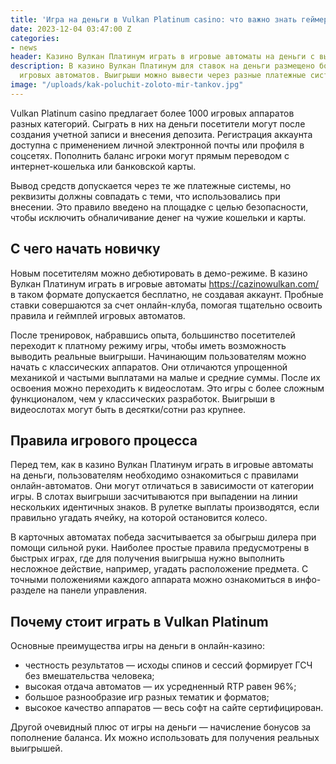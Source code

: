 ```yaml
---
title: 'Игра на деньги в Vulkan Platinum casino: что важно знать геймерам'
date: 2023-12-04 03:47:00 Z
categories:
- news
header: Казино Вулкан Платинум играть в игровые автоматы на деньги с выводом выигрышей
description: В казино Вулкан Платинум для ставок на деньги размещено более 1000 сертифицированных
  игровых автоматов. Выигрыши можно вывести через разные платежные системы.
image: "/uploads/kak-poluchit-zoloto-mir-tankov.jpg"
---
```


<p>Vulkan Platinum casino предлагает более 1000 игровых аппаратов разных категорий. Сыграть в них на деньги посетители могут после создания учетной записи и внесения депозита. Регистрация аккаунта доступна с применением личной электронной почты или профиля в соцсетях. Пополнить баланс игроки могут прямым переводом с интернет-кошелька или банковской карты.</p>

<p>Вывод средств допускается через те же платежные системы, но реквизиты должны совпадать с теми, что использовались при внесении. Это правило введено на площадке с целью безопасности, чтобы исключить обналичивание денег на чужие кошельки и карты.</p>

<h2>С чего начать новичку</h2>

<p>Новым посетителям можно дебютировать в демо-режиме. В казино Вулкан Платинум играть в игровые автоматы <a href="https://cazinowulkan.com/">https://cazinowulkan.com/</a> в таком формате допускается бесплатно, не создавая аккаунт. Пробные ставки совершаются за счет онлайн-клуба, помогая тщательно освоить правила и геймплей игровых автоматов.</p>

<p>После тренировок, набравшись опыта, большинство посетителей переходит к платному режиму игры, чтобы иметь возможность выводить реальные выигрыши. Начинающим пользователям можно начать с классических аппаратов. Они отличаются упрощенной механикой и частыми выплатами на малые и средние суммы. После их освоения можно переходить к видеослотам. Это игры с более сложным функционалом, чем у классических разработок. Выигрыши в видеослотах могут быть в десятки/сотни раз крупнее.</p>

<h2>Правила игрового процесса</h2>

<p>Перед тем, как в казино Вулкан Платинум играть в игровые автоматы на деньги, пользователям необходимо ознакомиться с правилами онлайн-автоматов. Они могут отличаться в зависимости от категории игры. В слотах выигрыши засчитываются при выпадении на линии нескольких идентичных знаков. В рулетке выплаты производятся, если правильно угадать ячейку, на которой остановится колесо.</p>

<p>В карточных автоматах победа засчитывается за обыгрыш дилера при помощи сильной руки. Наиболее простые правила предусмотрены в быстрых играх, где для получения выигрыша нужно выполнить несложное действие, например, угадать расположение предмета. С точными положениями каждого аппарата можно ознакомиться в инфо-разделе на панели управления.</p>

<h2>Почему стоит играть в Vulkan Platinum</h2>

<p>Основные преимущества игры на деньги в онлайн-казино:</p>

<ul>
    <li>честность результатов — исходы спинов и сессий формирует ГСЧ без вмешательства человека;</li>
    <li>высокая отдача автоматов — их усредненный RTP равен 96%;</li>
    <li>большое разнообразие игр разных тематик и форматов;</li>
    <li>высокое качество аппаратов — весь софт на сайте сертифицирован.</li>
</ul>

<p>Другой очевидный плюс от игры на деньги — начисление бонусов за пополнение баланса. Их можно использовать для получения реальных выигрышей.</p>